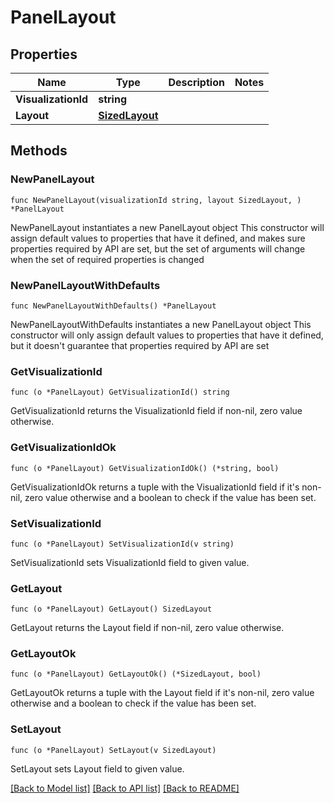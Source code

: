 # PanelLayout

## Properties

Name | Type | Description | Notes
------------ | ------------- | ------------- | -------------
**VisualizationId** | **string** |  | 
**Layout** | [**SizedLayout**](SizedLayout.md) |  | 

## Methods

### NewPanelLayout

`func NewPanelLayout(visualizationId string, layout SizedLayout, ) *PanelLayout`

NewPanelLayout instantiates a new PanelLayout object
This constructor will assign default values to properties that have it defined,
and makes sure properties required by API are set, but the set of arguments
will change when the set of required properties is changed

### NewPanelLayoutWithDefaults

`func NewPanelLayoutWithDefaults() *PanelLayout`

NewPanelLayoutWithDefaults instantiates a new PanelLayout object
This constructor will only assign default values to properties that have it defined,
but it doesn't guarantee that properties required by API are set

### GetVisualizationId

`func (o *PanelLayout) GetVisualizationId() string`

GetVisualizationId returns the VisualizationId field if non-nil, zero value otherwise.

### GetVisualizationIdOk

`func (o *PanelLayout) GetVisualizationIdOk() (*string, bool)`

GetVisualizationIdOk returns a tuple with the VisualizationId field if it's non-nil, zero value otherwise
and a boolean to check if the value has been set.

### SetVisualizationId

`func (o *PanelLayout) SetVisualizationId(v string)`

SetVisualizationId sets VisualizationId field to given value.


### GetLayout

`func (o *PanelLayout) GetLayout() SizedLayout`

GetLayout returns the Layout field if non-nil, zero value otherwise.

### GetLayoutOk

`func (o *PanelLayout) GetLayoutOk() (*SizedLayout, bool)`

GetLayoutOk returns a tuple with the Layout field if it's non-nil, zero value otherwise
and a boolean to check if the value has been set.

### SetLayout

`func (o *PanelLayout) SetLayout(v SizedLayout)`

SetLayout sets Layout field to given value.



[[Back to Model list]](../README.md#documentation-for-models) [[Back to API list]](../README.md#documentation-for-api-endpoints) [[Back to README]](../README.md)


